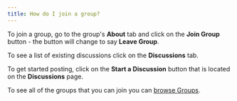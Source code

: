 ```yaml
---
title: How do I join a group?
---
```


To join a group, go to the group's **About** tab and click on the **Join Group** button - the button will change to say **Leave Group**. 

To see a list of existing discussions click on the **Discussions** tab. 

To get started posting, click on the **Start a Discussion** button that is located on the **Discussions** page. 

To see all of the groups that you can join you can [browse Groups](http://www.codecademy.com/groups). 
